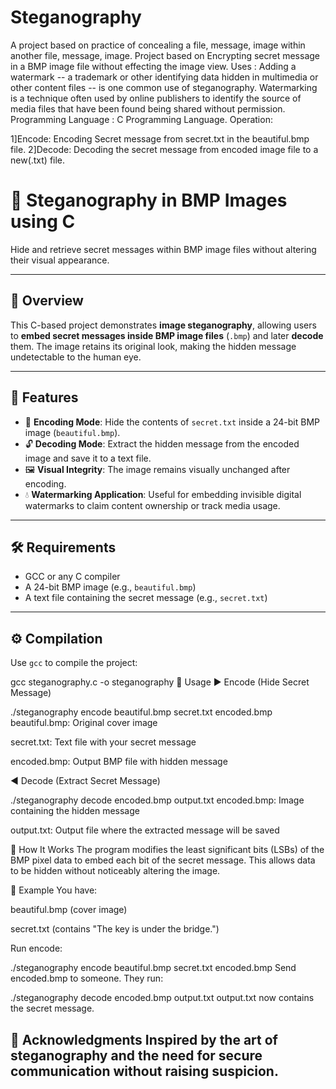 # Steganography
A project based on practice of concealing a file, message, image within another file, message, image.
Project based on Encrypting secret message in a BMP image file without effecting the image view. Uses : Adding a watermark -- a trademark or other identifying data hidden in multimedia or other content files -- is one common use of steganography. Watermarking is a technique often used by online publishers to identify the source of media files that have been found being shared without permission. Programming Language : C Programming Language. Operation:

1]Encode: Encoding Secret message from secret.txt in the beautiful.bmp file.
2]Decode: Decoding the secret message from encoded image file to a new(.txt) file.

# 🔐 Steganography in BMP Images using C

Hide and retrieve secret messages within BMP image files without altering their visual appearance.

---

## 📌 Overview

This C-based project demonstrates **image steganography**, allowing users to **embed secret messages inside BMP image files** (`.bmp`) and later **decode** them. The image retains its original look, making the hidden message undetectable to the human eye.

---

## 🚀 Features

- 🔏 **Encoding Mode**: Hide the contents of `secret.txt` inside a 24-bit BMP image (`beautiful.bmp`).
- 🔓 **Decoding Mode**: Extract the hidden message from the encoded image and save it to a text file.
- 🖼 **Visual Integrity**: The image remains visually unchanged after encoding.
- 💧 **Watermarking Application**: Useful for embedding invisible digital watermarks to claim content ownership or track media usage.

---

## 🛠 Requirements

- GCC or any C compiler
- A 24-bit BMP image (e.g., `beautiful.bmp`)
- A text file containing the secret message (e.g., `secret.txt`)

---

## ⚙️ Compilation

Use `gcc` to compile the project:

gcc steganography.c -o steganography
🧪 Usage
▶️ Encode (Hide Secret Message)

./steganography encode beautiful.bmp secret.txt encoded.bmp
beautiful.bmp: Original cover image

secret.txt: Text file with your secret message

encoded.bmp: Output BMP file with hidden message

◀️ Decode (Extract Secret Message)

./steganography decode encoded.bmp output.txt
encoded.bmp: Image containing the hidden message

output.txt: Output file where the extracted message will be saved

🧠 How It Works
The program modifies the least significant bits (LSBs) of the BMP pixel data to embed each bit of the secret message. This allows data to be hidden without noticeably altering the image.

📌 Example
You have:

beautiful.bmp (cover image)

secret.txt (contains "The key is under the bridge.")

Run encode:

./steganography encode beautiful.bmp secret.txt encoded.bmp
Send encoded.bmp to someone.
They run:

./steganography decode encoded.bmp output.txt
output.txt now contains the secret message.


🙌 Acknowledgments
Inspired by the art of steganography and the need for secure communication without raising suspicion.
---
